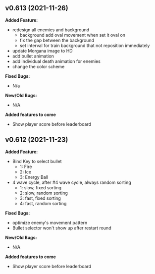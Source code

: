 ## v0.613 (2021-11-26)
**Added Feature:**
- redesign all enemies and background
  - background add oval movement when set it oval on
  - fix the gap between the background
  - set interval for train background that not reposition immediately
- update Morgana image to HD
- add bullet animation
- add individual death animation for enemies
- change the color scheme

**Fixed Bugs:**
- N/a

**New/Old Bugs:**
- N/A

**Added features to come**
- Show player score before leaderboard


## v0.612 (2021-11-23)
**Added Feature:**
- Bind Key to select bullet
    - 1: Fire
    - 2: Ice
    - 3: Energy Ball
- 4 wave cycle, after #4 wave cycle, always random sorting
  - 1: slow, fixed sorting
  - 2: slow, random sorting
  - 3: fast, fixed sorting
  - 4: fast, random sorting

**Fixed Bugs:**
- optimize enemy's movement pattern
- Bullet selector won't show up after restart round

**New/Old Bugs:**
- N/A

**Added features to come**
- Show player score before leaderboard